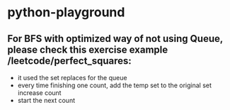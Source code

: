 # python-playground

## For BFS with optimized way of not using Queue, please check this exercise example /leetcode/perfect_squares:
 - it used the set replaces for the queue
 - every time finishing one count, add the temp set to the original set
   increase count
 - start the next count
